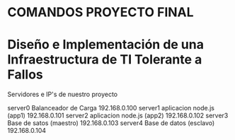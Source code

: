 # COMANDOS PROYECTO FINAL
# Diseño e Implementación de una Infraestructura de TI Tolerante a Fallos

Servidores e IP's de nuestro proyecto

server0    Balanceador de Carga         192.168.0.100
server1    aplicacion node.js (app1)    192.168.0.101
server2    aplicacion node.js (app2)    192.168.0.102
server3    Base de satos (maestro)      192.168.0.103
server4    Base de datos (esclavo)      192.168.0.104
